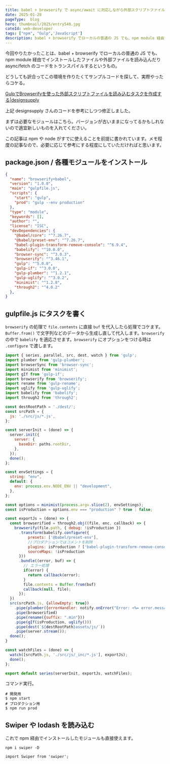 ```yaml
---
title: babel + browserify で async/await に対応しながら外部スクリプトファイルを読み込む
date: 2025-01-28
pageType:  blog
hero: thumbnail/2025/entry540.jpg
cateId: web-developer
tags: ["npm", "Gulp",'JavaScript']
description: babel + browserify でローカルの普通の JS でも、npm module 経由でインストールしたファイルや外部ファイルを読み込んだり async/fetch のコードをトランスパイル。この記事は npm や node がすでに使えることを前提。Swiper/lodashなども使えます。
---
```

今回やりたかったことは、babel + browserify でローカルの普通の JS でも、npm module 経由でインストールしたファイルや外部ファイルを読み込んだり async/fetch のコードをトランスパイルするというもの。

どうしても訳合ってこの環境を作りたくてサンプルコードを探して、実際やったらコケる。

[GulpでBrowserifyを使った外部スクリプトファイルを読み込むタスクを作成する|designsupply](https://designsupply-web.com/media/programming/5921/)

上記 designsupply さんのコードを参考にしつつ修正しました。

まずは必要なモジュールはこちら。バージョンが古いままになってるかもしれないので適宜新しいものを入れてください。

この記事は npm や node がすでに使えることを前提に書かれています。メモ程度の記事なので、必要に応じて参考にする程度にしていただければと思います。

## package.json / 各種モジュールをインストール
```json:title=package.json
{
  "name": "browserify+babel",
  "version": "1.0.0",
  "main": "gulpfile.js",
  "scripts": {
    "start": "gulp",
    "prod": "gulp --env production"
  },
  "type": "module",
  "keywords": [],
  "author": "",
  "license": "ISC",
  "devDependencies": {
    "@babel/core": "^7.26.7",
    "@babel/preset-env": "^7.26.7",
    "babel-plugin-transform-remove-console": "^6.9.4",
    "babelify": "^10.0.0",
    "browser-sync": "^3.0.3",
    "browserify": "^3.46.1",
    "gulp": "^5.0.0",
    "gulp-if": "^3.0.0",
    "gulp-plumber": "^1.2.1",
    "gulp-uglify": "^3.0.2",
    "minimist": "^1.2.8",
    "through2": "^4.0.2"
  },
}
```
## gulpfile.js にタスクを書く
`browserify` の処理で `file.contents` に直接 `buf` を代入したら処理でコケます。`Buffer.from()` で文字列などのデータから生成し直して代入します。`browserify` の中で `babelify` を適応させます。`browserify` にオプションをつける時は `.configure` で渡します。

```js:title=gulpfile.js
import { series, parallel, src, dest, watch } from 'gulp';
import plumber from 'gulp-plumber';
import browserSync from 'browser-sync';
import minimist from 'minimist';
import gIf from 'gulp-if';
import browserify from 'browserify';
import rename from 'gulp-rename';
import uglify from 'gulp-uglify';
import babelify from 'babelify';
import through2 from 'through2';

const destRootPath = './dest/';
const srcPath = {
  js: './src/js/*.js',
};

const serverInit = (done) => {
  server.init({
    server: {
      baseDir: paths.rootDir,
    },
  });
  done();
};

const envSettings = {
  string: "env",
  default: {
    env: process.env.NODE_ENV || "development",
  },
};

const options = minimist(process.argv.slice(2), envSettings);
const isProduction = options.env === "production" ? true : false;

const exportJs = (done) => {
  const browserified = through2.obj((file, enc, callback) => {
    browserify(file.path, { debug: !isProduction })
      .transform(babelify.configure({
          presets: ['@babel/preset-env'],
          //プロダクションではコメントを削除
          plugins: isProduction ? ['babel-plugin-transform-remove-console'] : [],
          sourceMaps: !isProduction
      }))
      .bundle((error, buf) => {
        // エラー処理
        if(error) {
          return callback(error);
        }
        file.contents = Buffer.from(buf)
        callback(null, file);
      });
  })
  src(srcPath.js, {allowEmpty: true})
    .pipe(plumber({errorHandler: notify.onError("Error: <%= error.message %>")}))
    .pipe(browserified)
    .pipe(rename({suffix: ".min"}))
    .pipe(gIf(isProduction, uglify()))
    .pipe(dest(`${destRootPath}assets/js/`))
    .pipe(server.stream());
  done();
}

const watchFiles = (done) => {
  watch([srcPath.js, './src/js/_inc/*.js'], exportJs);
  done();
};

export default series(serverInit, exportJs, watchFiles);
```
コマンド実行。
```shell
# 開発用
$ npm start
# プロダクション用
$ npm run prod
```
## Swiper や lodash を読み込む
これで npm 経由でインストールしたモジュールも直接使えます。
```shell:title=コマンド
npm i swiper -D
```
```js:title=JavaScript
import Swiper from 'swiper';
```
<prof></prof>
